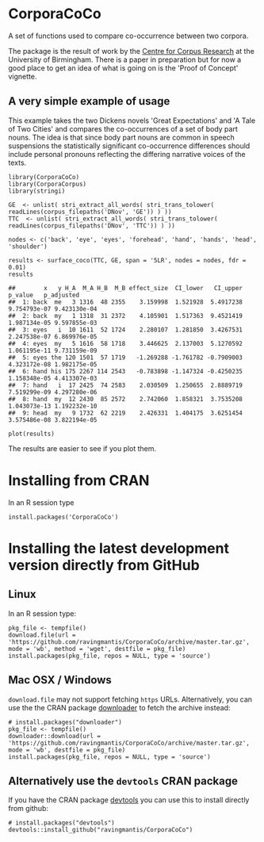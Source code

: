 CorporaCoCo
===========

A set of functions used to compare co-occurrence between two corpora.

The package is the result of work by the [Centre for Corpus Research](http://www.birmingham.ac.uk/research/activity/corpus/) at the University of Birmingham.  There is a paper in preparation but for now a good place to get an idea of what is going on is the 'Proof of Concept' vignette.

A very simple example of usage
------------------------------

This example takes the two Dickens novels 'Great Expectations' and 'A Tale of Two Cities' and compares the co-occurrences of a set of body part nouns. The idea is that since body part nouns are common in speech suspensions the statistically significant co-occurrence differences should include personal pronouns reflecting the differing narrative voices of the texts.

    library(CorporaCoCo)
    library(CorporaCorpus)
    library(stringi)

    GE  <- unlist( stri_extract_all_words( stri_trans_tolower( readLines(corpus_filepaths('DNov', 'GE')) ) ))
    TTC  <- unlist( stri_extract_all_words( stri_trans_tolower( readLines(corpus_filepaths('DNov', 'TTC')) ) ))

    nodes <- c('back', 'eye', 'eyes', 'forehead', 'hand', 'hands', 'head', 'shoulder')

    results <- surface_coco(TTC, GE, span = '5LR', nodes = nodes, fdr = 0.01)
    results

    ##        x   y H_A  M_A H_B  M_B effect_size  CI_lower   CI_upper      p_value   p_adjusted
    ##  1: back  me   3 1316  48 2355    3.159998  1.521928  5.4917238 9.754793e-07 9.423130e-04
    ##  2: back  my   1 1318  31 2372    4.105901  1.517363  9.4521419 1.987134e-05 9.597855e-03
    ##  3: eyes   i  10 1611  52 1724    2.280107  1.281850  3.4267531 2.247538e-07 6.869976e-05
    ##  4: eyes  my   5 1616  58 1718    3.446625  2.137003  5.1270592 1.061195e-11 9.731159e-09
    ##  5: eyes the 120 1501  57 1719   -1.269288 -1.761782 -0.7909003 4.323172e-08 1.982175e-05
    ##  6: hand his 175 2267 114 2543   -0.783898 -1.147324 -0.4250235 1.158348e-05 4.413307e-03
    ##  7: hand   i  17 2425  74 2583    2.030509  1.250655  2.8889719 7.519299e-09 4.297280e-06
    ##  8: hand  my  12 2430  85 2572    2.742060  1.858321  3.7535208 1.043073e-13 1.192232e-10
    ##  9: head  my   9 1732  62 2219    2.426331  1.404175  3.6251454 3.575486e-08 3.822194e-05

    plot(results)

The results are easier to see if you plot them.

Installing from CRAN
====================

In an R session type

    install.packages('CorporaCoCo')

Installing the latest development version directly from GitHub
==============================================================

Linux
-----

In an R session type:

    pkg_file <- tempfile()
    download.file(url = 'https://github.com/ravingmantis/CorporaCoCo/archive/master.tar.gz', mode = 'wb', method = 'wget', destfile = pkg_file)
    install.packages(pkg_file, repos = NULL, type = 'source')

Mac OSX / Windows
-----------------

``download.file`` may not support fetching ``https`` URLs. Alternatively, you
can use the the CRAN package [downloader](https://CRAN.R-project.org/package=downloader)
to fetch the archive instead:

    # install.packages("downloader")
    pkg_file <- tempfile()
    downloader::download(url = 'https://github.com/ravingmantis/CorporaCoCo/archive/master.tar.gz', mode = 'wb', destfile = pkg_file)
    install.packages(pkg_file, repos = NULL, type = 'source')

Alternatively use the `devtools` CRAN package
---------------------------------------------

If you have the CRAN package [devtools](https://CRAN.R-project.org/package=devtools)
you can use this to install directly from github:

    # install.packages("devtools")
    devtools::install_github("ravingmantis/CorporaCoCo")

